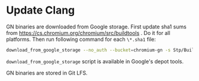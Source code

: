# Update Clang

GN binaries are downloaded from Google storage.
First update sha1 sums from https://cs.chromium.org/chromium/src/buildtools .
Do it for all platforms.
Then run following command for each `\*.sha1` file:
```bash
download_from_google_storage --no_auth --bucket=chromium-gn -s Stp/Build/Tools/Gn/GnWin.exe.sha1
```
`download_from_google_storage` script is available in Google's depot tools.

GN binaries are stored in Git LFS.
